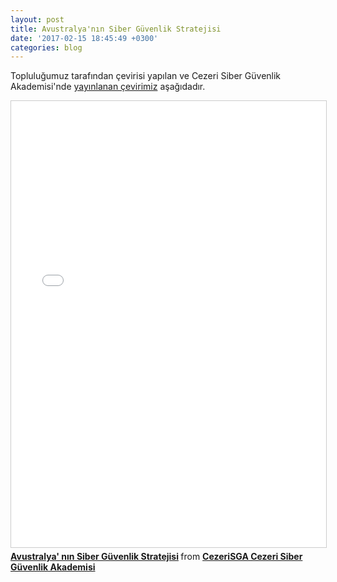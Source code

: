 ```yaml
---
layout: post
title: Avustralya'nın Siber Güvenlik Stratejisi
date: '2017-02-15 18:45:49 +0300'
categories: blog
---
```


Topluluğumuz tarafından çevirisi yapılan ve Cezeri Siber Güvenlik Akademisi'nde [yayınlanan çevirimiz](http://www.cezerisga.com/makale/Avustralya-Siber-G%C3%BCvenlik-Stratejisi) aşağıdadır.

<iframe src="//www.slideshare.net/slideshow/embed_code/key/jKNTcUIdU0x76G" width="1800" height="714" frameborder="0" marginwidth="0" marginheight="0" scrolling="no" style="border:1px solid #CCC; border-width:1px; margin-bottom:5px; max-width: 100%;" allowfullscreen> </iframe> <div style="margin-bottom:5px"> <strong> <a href="//www.slideshare.net/CezeriSGACezeriSiber/avustralya-nn-siber-gvenlik-stratejisi" title="Avustralya&#x27; nın Siber Güvenlik Stratejisi" target="_blank">Avustralya&#x27; nın Siber Güvenlik Stratejisi</a> </strong> from <strong><a target="_blank" href="//www.slideshare.net/CezeriSGACezeriSiber">CezeriSGA Cezeri Siber Güvenlik Akademisi</a></strong> </div>
